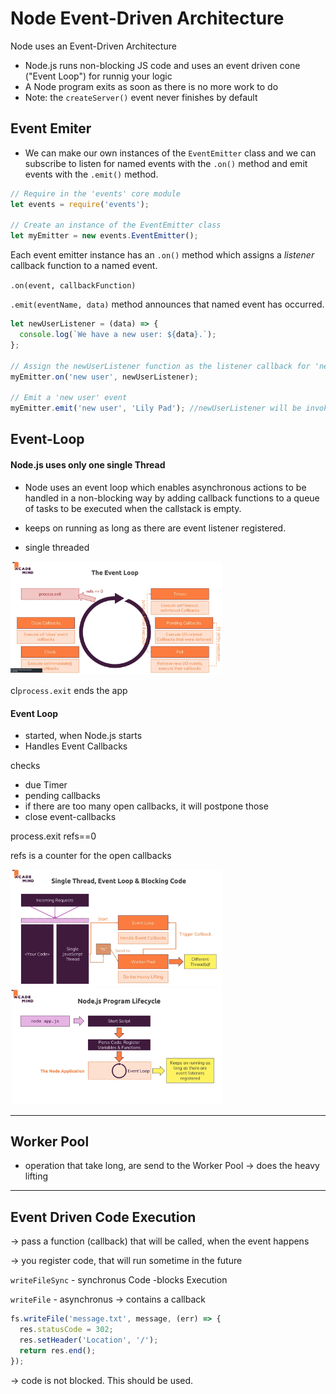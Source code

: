# Node Event-Driven Architecture

Node uses an Event-Driven Architecture

- Node.js runs non-blocking JS code and uses an event driven cone ("Event Loop") for runnig your logic
- A Node program exits as soon as there is no more work to do
- Note: the `createServer()` event never finishes by default

## Event Emiter

- We can make our own instances of the `EventEmitter` class and we can subscribe to listen for named events with the `.on()` method and emit events with the `.emit()` method.

```js
// Require in the 'events' core module
let events = require('events');

// Create an instance of the EventEmitter class
let myEmitter = new events.EventEmitter();
```

Each event emitter instance has an `.on()` method which assigns a _listener_ callback function to a named event.

`.on(event, callbackFunction)`

`.emit(eventName, data)` method announces that named event has occurred.

```js
let newUserListener = (data) => {
  console.log(`We have a new user: ${data}.`);
};

// Assign the newUserListener function as the listener callback for 'new user' events
myEmitter.on('new user', newUserListener);

// Emit a 'new user' event
myEmitter.emit('new user', 'Lily Pad'); //newUserListener will be invoked with 'Lily Pad'
```

## Event-Loop

#### Node.js uses only one single Thread

- Node uses an event loop which enables asynchronous actions to be handled in a non-blocking way by adding callback functions to a queue of tasks to be executed when the callstack is empty.

- keeps on running as long as there are event listener registered.

- single threaded

<img src="./assets/event_loop.png" alt="event_loop" style="zoom: 33%;" />

cl`process.exit` ends the app

#### Event Loop

- started, when Node.js starts
- Handles Event Callbacks

checks

- due Timer
- pending callbacks
- if there are too many open callbacks, it will postpone those
- close event-callbacks

process.exit refs==0

refs is a counter for the open callbacks

<img src="./assets/overview.png" alt="overview" style="zoom: 33%;" />
<img src="./assets/lifecycle.png" alt="lifecycle" style="zoom: 33%;" />

---

## Worker Pool

- operation that take long, are send to the Worker Pool
  -> does the heavy lifting

---

## Event Driven Code Execution

-> pass a function (callback) that will be called, when the event happens

-> you register code, that will run sometime in the future

`writeFileSync` - synchronus Code -blocks Execution

`writeFile` - asynchronus -> contains a callback

```js
fs.writeFile('message.txt', message, (err) => {
  res.statusCode = 302;
  res.setHeader('Location', '/');
  return res.end();
});
```

-> code is not blocked. This should be used.
